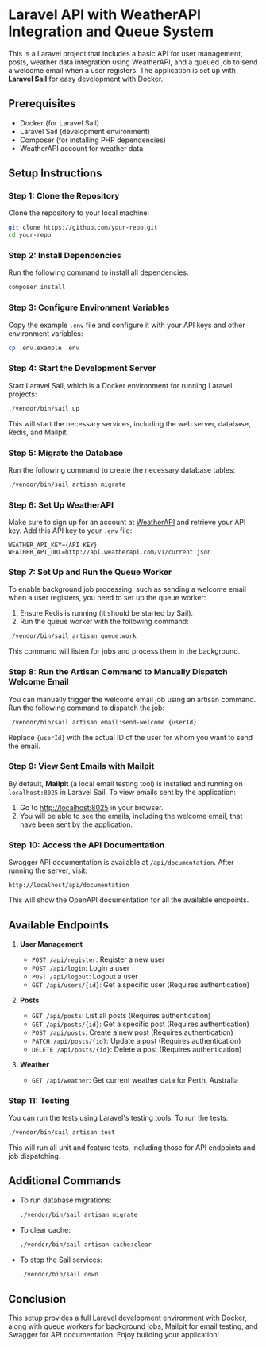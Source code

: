 
# Laravel API with WeatherAPI Integration and Queue System

This is a Laravel project that includes a basic API for user management, posts, weather data integration using WeatherAPI, and a queued job to send a welcome email when a user registers. The application is set up with **Laravel Sail** for easy development with Docker.

## Prerequisites

- Docker (for Laravel Sail)
- Laravel Sail (development environment)
- Composer (for installing PHP dependencies)
- WeatherAPI account for weather data

## Setup Instructions

### Step 1: Clone the Repository

Clone the repository to your local machine:

```bash
git clone https://github.com/your-repo.git
cd your-repo
```

### Step 2: Install Dependencies

Run the following command to install all dependencies:

```bash
composer install
```

### Step 3: Configure Environment Variables

Copy the example `.env` file and configure it with your API keys and other environment variables:

```bash
cp .env.example .env
```

### Step 4: Start the Development Server

Start Laravel Sail, which is a Docker environment for running Laravel projects:

```bash
./vendor/bin/sail up
```

This will start the necessary services, including the web server, database, Redis, and Mailpit.

### Step 5: Migrate the Database

Run the following command to create the necessary database tables:

```bash
./vendor/bin/sail artisan migrate
```

### Step 6: Set Up WeatherAPI

Make sure to sign up for an account at [WeatherAPI](https://www.weatherapi.com/) and retrieve your API key. Add this API key to your `.env` file:

```env
WEATHER_API_KEY={API KEY}
WEATHER_API_URL=http://api.weatherapi.com/v1/current.json
```

### Step 7: Set Up and Run the Queue Worker

To enable background job processing, such as sending a welcome email when a user registers, you need to set up the queue worker:

1. Ensure Redis is running (it should be started by Sail).
2. Run the queue worker with the following command:

```bash
./vendor/bin/sail artisan queue:work
```

This command will listen for jobs and process them in the background.

### Step 8: Run the Artisan Command to Manually Dispatch Welcome Email

You can manually trigger the welcome email job using an artisan command. Run the following command to dispatch the job:

```bash
./vendor/bin/sail artisan email:send-welcome {userId}
```

Replace `{userId}` with the actual ID of the user for whom you want to send the email.

### Step 9: View Sent Emails with Mailpit

By default, **Mailpit** (a local email testing tool) is installed and running on `localhost:8025` in Laravel Sail. To view emails sent by the application:

1. Go to [http://localhost:8025](http://localhost:8025) in your browser.
2. You will be able to see the emails, including the welcome email, that have been sent by the application.

### Step 10: Access the API Documentation

Swagger API documentation is available at `/api/documentation`. After running the server, visit:

```
http://localhost/api/documentation
```

This will show the OpenAPI documentation for all the available endpoints.

## Available Endpoints

1. **User Management**
    - `POST /api/register`: Register a new user
    - `POST /api/login`: Login a user
    - `POST /api/logout`: Logout a user
    - `GET /api/users/{id}`: Get a specific user (Requires authentication)

2. **Posts**
    - `GET /api/posts`: List all posts (Requires authentication)
    - `GET /api/posts/{id}`: Get a specific post (Requires authentication)
    - `POST /api/posts`: Create a new post (Requires authentication)
    - `PATCH /api/posts/{id}`: Update a post (Requires authentication)
    - `DELETE /api/posts/{id}`: Delete a post (Requires authentication)

3. **Weather**
    - `GET /api/weather`: Get current weather data for Perth, Australia

### Step 11: Testing

You can run the tests using Laravel's testing tools. To run the tests:

```bash
./vendor/bin/sail artisan test
```

This will run all unit and feature tests, including those for API endpoints and job dispatching.

## Additional Commands

- To run database migrations:

  ```bash
  ./vendor/bin/sail artisan migrate
  ```

- To clear cache:

  ```bash
  ./vendor/bin/sail artisan cache:clear
  ```

- To stop the Sail services:

  ```bash
  ./vendor/bin/sail down
  ```

## Conclusion

This setup provides a full Laravel development environment with Docker, along with queue workers for background jobs, Mailpit for email testing, and Swagger for API documentation. Enjoy building your application!